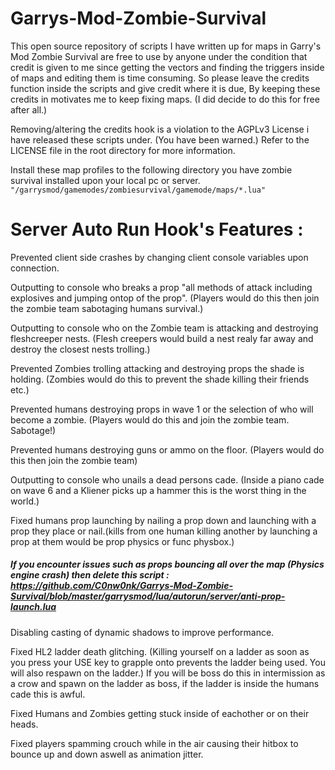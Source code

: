# Garrys-Mod-Zombie-Survival

This open source repository of scripts I have written up for maps in Garry's Mod Zombie Survival are free to use by anyone under the condition that credit is given to me since getting the vectors and finding the triggers inside of maps and editing them is time consuming. So please leave the credits function inside the scripts and give credit where it is due, By keeping these credits in motivates me to keep fixing maps. (I did decide to do this for free after all.)

Removing/altering the credits hook is a violation to the AGPLv3 License i have released these scripts under. (You have been warned.) Refer to the LICENSE file in the root directory for more information.


Install these map profiles to the following directory you have zombie survival installed upon your local pc or server.
`"/garrysmod/gamemodes/zombiesurvival/gamemode/maps/*.lua"`


# Server Auto Run Hook's Features :

Prevented client side crashes by changing client console variables upon connection.

Outputting to console who breaks a prop "all methods of attack including explosives and jumping ontop of the prop". (Players would do this then join the zombie team sabotaging humans survival.)

Outputting to console who on the Zombie team is attacking and destroying fleshcreeper nests. (Flesh creepers would build a nest realy far away and destroy the closest nests trolling.)

Prevented Zombies trolling attacking and destroying props the shade is holding. (Zombies would do this to prevent the shade killing their friends etc.)

Prevented humans destroying props in wave 1 or the selection of who will become a zombie. (Players would do this and join the zombie team. Sabotage!)

Prevented humans destroying guns or ammo on the floor. (Players would do this then join the zombie team)

Outputting to console who unails a dead persons cade. (Inside a piano cade on wave 6 and a Kliener picks up a hammer this is the worst thing in the world.)

Fixed humans prop launching by nailing a prop down and launching with a prop they place or nail.(kills from one human killing another by launching a prop at them would be prop physics or func physbox.)
##### If you encounter issues such as props bouncing all over the map (Physics engine crash) then delete this script : https://github.com/C0nw0nk/Garrys-Mod-Zombie-Survival/blob/master/garrysmod/lua/autorun/server/anti-prop-launch.lua

Disabling casting of dynamic shadows to improve performance.

Fixed HL2 ladder death glitching. (Killing yourself on a ladder as soon as you press your USE key to grapple onto prevents the ladder being used. You will also respawn on the ladder.) If you will be boss do this in intermission as a crow and spawn on the ladder as boss, if the ladder is inside the humans cade this is awful.

Fixed Humans and Zombies getting stuck inside of eachother or on their heads.

Fixed players spamming crouch while in the air causing their hitbox to bounce up and down aswell as animation jitter.
